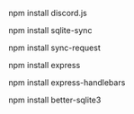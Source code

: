 npm install discord.js

npm install sqlite-sync

npm install sync-request

npm install express

npm install express-handlebars

npm install better-sqlite3